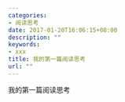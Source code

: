 ```yaml
---
categories:
- 阅读思考
date: 2017-01-20T16:06:15+08:00
description: ""
keywords:
- xxx
title: 我的第一篇阅读思考
url: ""
---
```


我的第一篇阅读思考
